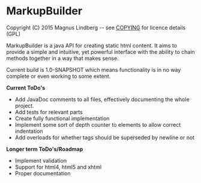# MarkupBuilder #

Copyright (C) 2015 Magnus Lindberg -- see [COPYING](COPYING) for licence details (GPL)

MarkupBuilder is a java API for creating static html content. It aims to provide a simple and intuitive, yet powerful interface
with the ability to chain methods together in a way that makes sense.

Current build is 1.0-SNAPSHOT which means functionality is in no way complete or even working to some extent.

**Current ToDo's**
* Add JavaDoc comments to all files, effectively documenting the whole project.
* Add tests for relevant parts
* Create fully functional implementation
* Implement some sort of depth counter to elements to allow correct indentation
* Add overloads for whether tags should be superseded by newline or not


**Longer term ToDo's/Roadmap**
* Implement validation
* Support for html4, html5 and xhtml
* Proper documentation
